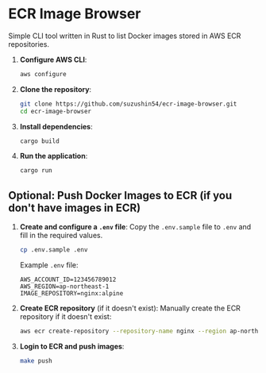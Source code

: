 # ECR Image Browser

Simple CLI tool written in Rust to list Docker images stored in AWS ECR repositories. 

1. **Configure AWS CLI**:
    ```sh
    aws configure
    ```

2. **Clone the repository**:
    ```sh
    git clone https://github.com/suzushin54/ecr-image-browser.git
    cd ecr-image-browser
    ```

3. **Install dependencies**:
    ```sh
    cargo build
    ```
4. **Run the application**:
    ```sh
    cargo run
    ```


## Optional: Push Docker Images to ECR (if you don't have images in ECR)

1. **Create and configure a `.env` file**:
   Copy the `.env.sample` file to `.env` and fill in the required values.
    ```sh
    cp .env.sample .env
    ```

   Example `.env` file:
    ```dotenv
    AWS_ACCOUNT_ID=123456789012
    AWS_REGION=ap-northeast-1
    IMAGE_REPOSITORY=nginx:alpine
    ```

2. **Create ECR repository** (if it doesn't exist):
   Manually create the ECR repository if it doesn't exist:
    ```sh
    aws ecr create-repository --repository-name nginx --region ap-northeast-1
    ```

3. **Login to ECR and push images**:
    ```sh
    make push
    ```
